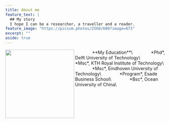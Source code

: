 ```yaml
---
title: About me
feature_text: |
  ## My story
  I hope I can be a researcher, a traveller and a reader.
feature_image: "https://picsum.photos/2560/600?image=873"
excerpt: ""
aside: true
---
```


<img src="https://media-exp1.licdn.com/dms/image/D4D03AQE7uX2AJwOgWw/profile-displayphoto-shrink_800_800/0/1643229835687?e=1675900800&v=beta&t=c_GLHH0bS1t09uGHaIF1Gcr-HAGQvMA04DijBqRHdKE" width="217" align="left"/> 
&emsp; &emsp; &emsp; **My Education**\
&emsp; &emsp; &emsp; *Phd*, Delft University of Technology\
&emsp; &emsp; &emsp; *Msc*, KTH Royal Institute of Technology\
&emsp; &emsp; &emsp; *Msc*, Eindhoven University of Technology\
&emsp; &emsp; &emsp; *Program*, Esade Business School\
&emsp; &emsp; &emsp; *Bsc*, Ocean University of China\

